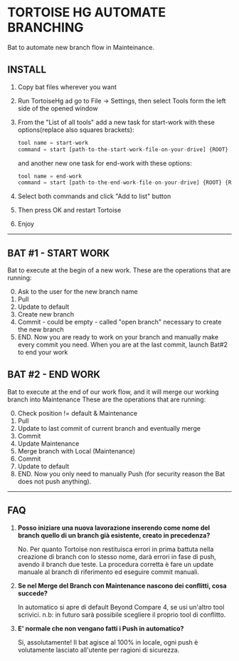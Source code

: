 TORTOISE HG AUTOMATE BRANCHING
======

Bat to automate new branch flow in Mainteinance.

## INSTALL

1. Copy bat files wherever you want
2. Run TortoiseHg ad go to File -> Settings, then select Tools form the left side of the opened window
3. From the "List of all tools" add a new task for start-work with these options(replace also squares brackets):
	```js
	tool name = start-work
	command = start [path-to-the-start-work-file-on-your-drive] {ROOT} {REV}
	```

	and another new one task for end-work with these options:

	```js
	tool name = end-work
	command = start [path-to-the-end-work-file-on-your-drive] {ROOT} {REV}
	```

4. Select both commands and click "Add to list" button
5. Then press OK and restart Tortoise
6. Enjoy


******************************************************************

## BAT #1 - START WORK

Bat to execute at the begin of a new work.
These are the operations that are running:

0. Ask to the user for the new branch name
1. Pull
2. Update to default
3. Create new branch
4. Commit - could be empty - called "open branch" necessary to create the new branch
5. END. Now you are ready to work on your branch and manually make every commit you need. When you are at the last commit, launch Bat#2 to end your work


## BAT #2 - END WORK

Bat to execute at the end of our work flow, and it will merge our working branch into Maintenance
These are the operations that are running:

0. Check position != default & Maintenance
1. Pull
2. Update to last commit of current branch and eventually merge
3. Commit
4. Update Maintenance
5. Merge branch with Local (Maintenance)
6. Commit
7. Update to default
8. END. Now you only need to manually Push (for security reason the Bat does not push anything).

******************************************************************

## FAQ

1. **Posso iniziare una nuova lavorazione inserendo come nome del branch quello di un branch già esistente, creato in precedenza?**

	No. Per quanto Tortoise non restituisca errori in prima battuta nella creazione di branch con lo stesso nome, darà errori in fase di push, avendo il branch due teste.
	La procedura corretta è fare un update manuale al branch di riferimento ed eseguire commit manuali.

2. **Se nel Merge del Branch con Maintenance nascono dei conflitti, cosa succede?**

	In automatico si apre di default Beyond Compare 4, se usi un'altro tool scrivici.
	n.b: in futuro sarà possibile scegliere il proprio tool di conflitto.

3. **E' normale che non vengano fatti i Push in automatico?**

	Si, assolutamente! Il bat agisce al 100% in locale, ogni push è volutamente lasciato all'utente per ragioni di sicurezza.
